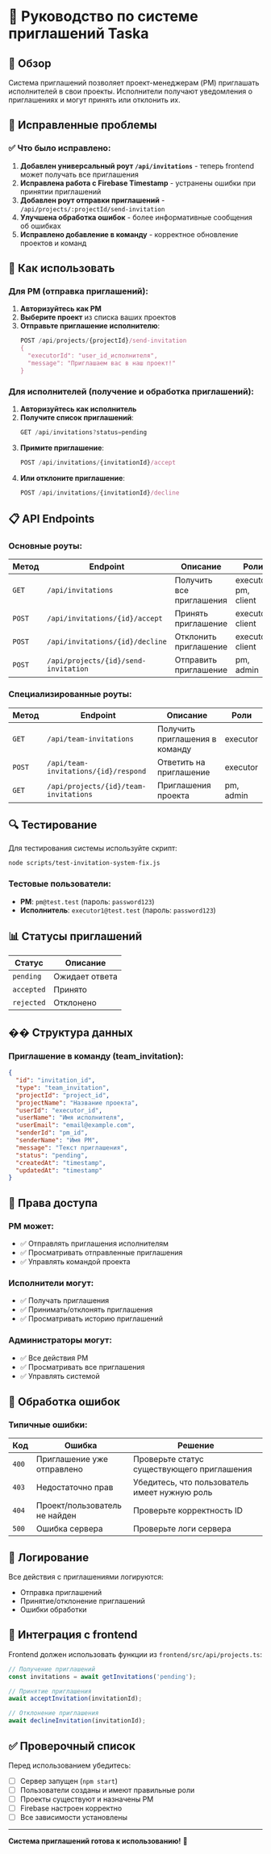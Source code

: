 # 📨 Руководство по системе приглашений Taska

## 🎯 Обзор

Система приглашений позволяет проект-менеджерам (PM) приглашать исполнителей в свои проекты. Исполнители получают уведомления о приглашениях и могут принять или отклонить их.

## 🔧 Исправленные проблемы

### ✅ Что было исправлено:
1. **Добавлен универсальный роут `/api/invitations`** - теперь frontend может получать все приглашения
2. **Исправлена работа с Firebase Timestamp** - устранены ошибки при принятии приглашений
3. **Добавлен роут отправки приглашений** - `/api/projects/:projectId/send-invitation`
4. **Улучшена обработка ошибок** - более информативные сообщения об ошибках
5. **Исправлено добавление в команду** - корректное обновление проектов и команд

## 🚀 Как использовать

### Для PM (отправка приглашений):

1. **Авторизуйтесь как PM**
2. **Выберите проект** из списка ваших проектов
3. **Отправьте приглашение исполнителю**:
   ```javascript
   POST /api/projects/{projectId}/send-invitation
   {
     "executorId": "user_id_исполнителя",
     "message": "Приглашаем вас в наш проект!"
   }
   ```

### Для исполнителей (получение и обработка приглашений):

1. **Авторизуйтесь как исполнитель**
2. **Получите список приглашений**:
   ```javascript
   GET /api/invitations?status=pending
   ```
3. **Примите приглашение**:
   ```javascript
   POST /api/invitations/{invitationId}/accept
   ```
4. **Или отклоните приглашение**:
   ```javascript
   POST /api/invitations/{invitationId}/decline
   ```

## 📋 API Endpoints

### Основные роуты:

| Метод | Endpoint | Описание | Роли |
|-------|----------|----------|------|
| `GET` | `/api/invitations` | Получить все приглашения | executor, pm, client |
| `POST` | `/api/invitations/{id}/accept` | Принять приглашение | executor, client |
| `POST` | `/api/invitations/{id}/decline` | Отклонить приглашение | executor, client |
| `POST` | `/api/projects/{id}/send-invitation` | Отправить приглашение | pm, admin |

### Специализированные роуты:

| Метод | Endpoint | Описание | Роли |
|-------|----------|----------|------|
| `GET` | `/api/team-invitations` | Получить приглашения в команду | executor |
| `POST` | `/api/team-invitations/{id}/respond` | Ответить на приглашение | executor |
| `GET` | `/api/projects/{id}/team-invitations` | Приглашения проекта | pm, admin |

## 🔍 Тестирование

Для тестирования системы используйте скрипт:

```bash
node scripts/test-invitation-system-fix.js
```

### Тестовые пользователи:
- **PM**: `pm@test.test` (пароль: `password123`)
- **Исполнитель**: `executor1@test.test` (пароль: `password123`)

## 📊 Статусы приглашений

| Статус | Описание |
|--------|----------|
| `pending` | Ожидает ответа |
| `accepted` | Принято |
| `rejected` | Отклонено |

## �� Структура данных

### Приглашение в команду (team_invitation):
```json
{
  "id": "invitation_id",
  "type": "team_invitation",
  "projectId": "project_id",
  "projectName": "Название проекта",
  "userId": "executor_id",
  "userName": "Имя исполнителя",
  "userEmail": "email@example.com",
  "senderId": "pm_id",
  "senderName": "Имя PM",
  "message": "Текст приглашения",
  "status": "pending",
  "createdAt": "timestamp",
  "updatedAt": "timestamp"
}
```

## 🔐 Права доступа

### PM может:
- ✅ Отправлять приглашения исполнителям
- ✅ Просматривать отправленные приглашения
- ✅ Управлять командой проекта

### Исполнители могут:
- ✅ Получать приглашения
- ✅ Принимать/отклонять приглашения
- ✅ Просматривать историю приглашений

### Администраторы могут:
- ✅ Все действия PM
- ✅ Просматривать все приглашения
- ✅ Управлять системой

## 🚨 Обработка ошибок

### Типичные ошибки:

| Код | Ошибка | Решение |
|-----|--------|---------|
| `400` | Приглашение уже отправлено | Проверьте статус существующего приглашения |
| `403` | Недостаточно прав | Убедитесь, что пользователь имеет нужную роль |
| `404` | Проект/пользователь не найден | Проверьте корректность ID |
| `500` | Ошибка сервера | Проверьте логи сервера |

## 📝 Логирование

Все действия с приглашениями логируются:
- Отправка приглашений
- Принятие/отклонение приглашений
- Ошибки обработки

## 🔄 Интеграция с frontend

Frontend должен использовать функции из `frontend/src/api/projects.ts`:

```typescript
// Получение приглашений
const invitations = await getInvitations('pending');

// Принятие приглашения
await acceptInvitation(invitationId);

// Отклонение приглашения
await declineInvitation(invitationId);
```

## ✅ Проверочный список

Перед использованием убедитесь:

- [ ] Сервер запущен (`npm start`)
- [ ] Пользователи созданы и имеют правильные роли
- [ ] Проекты существуют и назначены PM
- [ ] Firebase настроен корректно
- [ ] Все зависимости установлены

---

**Система приглашений готова к использованию!** 🎉 